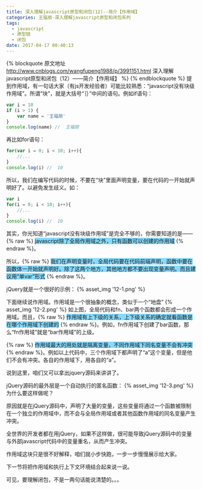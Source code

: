 ```yaml
---
title: 深入理解javascript原型和闭包(12)--简介【作用域】
categories: 王福朋-深入理解javascript原型和闭包系列
tags:
  - javascript
  - 原型链
  - 闭包
date: 2017-04-17 00:40:13
---
```

{% blockquote 原文地址 http://www.cnblogs.com/wangfupeng1988/p/3991151.html 深入理解javascript原型和闭包（12）——简介【作用域】 %}
{% endblockquote %}
提到作用域，有一句话大家（有js开发经验者）可能比较熟悉：“javascript没有块级作用域”。所谓“块”，就是大括号“｛｝”中间的语句。例如if语句：
```javascript
var i = 10
if (i > 1) {
    var name = '王福朋'
}
console.log(name) //  王福朋
```
再比如for语句：
```javascript
for(var i = 0; i < 10; i++){
    //...
}
console.log(i) //  10
```
所以，我们在编写代码的时候，不要在“块”里面声明变量，要在代码的一开始就声明好了。以避免发生歧义。如：
```javascript
var i
for(i = 0; i < 10; i++){
    //...
}
console.log(i) //  10
```
其实，你光知道“javascript没有块级作用域”是完全不够的，你需要知道的是——{% raw %}
                                                                               <span style="background-color: #87daff;">javascript除了全局作用域之外，只有函数可以创建的作用域</span>
                                                                             {% endraw %}。

所以，{% raw %}
      <span style="background-color: #87daff;">我们在声明变量时，全局代码要在代码前端声明，函数中要在函数体一开始就声明好。除了这两个地方，其他地方都不要出现变量声明。而且建议用“单var”形式</span>
    {% endraw %}。

jQuery就是一个很好的示例：
{% asset_img '12-1.png' %}
<!-- more -->

下面继续说作用域。作用域是一个很抽象的概念，类似于一个“地盘”
{% asset_img '12-2.png' %}
如上图，全局代码和fn、bar两个函数都会形成一个作用域。而且，{% raw %}
                                      <span style="background-color: #87daff;">作用域有上下级的关系，上下级关系的确定就看函数是在哪个作用域下创建的</span>
                                    {% endraw %}。例如，fn作用域下创建了bar函数，那么“fn作用域”就是“bar作用域”的上级。



{% raw %}
  <span style="background-color: #87daff;">作用域最大的用处就是隔离变量，不同作用域下同名变量不会有冲突</span>
{% endraw %}。例如以上代码中，三个作用域下都声明了“a”这个变量，但是他们不会有冲突。各自的作用域下，用各自的“a”。

说到这里，咱们又可以拿出jquery源码来讲讲了。

jQuery源码的最外层是一个自动执行的匿名函数：
{% asset_img '12-3.png' %}
为什么要这样做呢？

原因就是在jQuery源码中，声明了大量的变量，这些变量将通过一个函数被限制在一个独立的作用域中，而不会与全局作用域或者其他函数作用域的同名变量产生冲突。

全世界的开发者都在用jQuery，如果不这样做，很可能导致jQuery源码中的变量与外部javascript代码中的变量重名，从而产生冲突。



作用域这块只是很不好解释，咱们就小步快跑，一步一步慢慢展示给大家。

下一节将把作用域和执行上下文环境结合起来说一说。

可见，要理解闭包，不是一两句话能说清楚的。。。